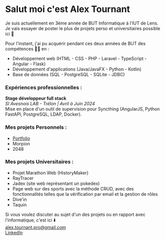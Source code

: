 # Salut moi c'est Alex Tournant

Je suis actuellement en 3ème année de BUT Informatique à l'IUT de Lens.  
Je vais essayer de poster le plus de projets perso et universitaires possible ici 👀  

Pour l'instant, j'ai pu acquérir pendant ces deux années de BUT des compétences 🧑‍💻 en :

- Développement web (HTML - CSS - PHP - Laravel - TypeScript - Angular - Flask)
- Développement d'applications (Java/JavaFX - Python - Kotlin)
- Base de données (SQL - PostgreSQL - SQLite - JDBC)

### Expériences professionnelles :
**Stage développeur full stack**  
*SI Avesnois LAB - Trélon | Avril à Juin 2024*  
Mise en place d'un outil de supervision pour Syncthing (AngularJS, Python FastAPI, PostgreSQL, LDAP, Docker).

### Mes projets Personnels :
- [Portfolio](https://alextournant.github.io/portfolio/)
- Morpion
- 2048

### Mes projets Universitaires :
- Projet Marathon Web (HistoryMaker)
- RayTracer
- Jadex (site web représentant un pokedex)
- Page web sur des sports avec la méthode CRUD, avec des fonctionnalités telles que la vérification par email et la gestion de rôles
- Dive'in
- Taquin

Si vous voulez discuter au sujet d'un des projets ou en rapport avec l'informatique, c'est ici ⬇️  
alex.tournant.pro@gmail.com  
[LinkedIn](https://www.linkedin.com/in/alex-tournant/)
